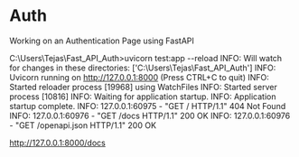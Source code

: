 # Auth
Working on an Authentication Page using FastAPI

C:\Users\Tejas\Fast_API_Auth>uvicorn test:app --reload
INFO:     Will watch for changes in these directories: ['C:\\Users\\Tejas\\Fast_API_Auth']
INFO:     Uvicorn running on http://127.0.0.1:8000 (Press CTRL+C to quit)
INFO:     Started reloader process [19968] using WatchFiles
INFO:     Started server process [10816]
INFO:     Waiting for application startup.
INFO:     Application startup complete.
INFO:     127.0.0.1:60975 - "GET / HTTP/1.1" 404 Not Found
INFO:     127.0.0.1:60976 - "GET /docs HTTP/1.1" 200 OK
INFO:     127.0.0.1:60976 - "GET /openapi.json HTTP/1.1" 200 OK

http://127.0.0.1:8000/docs
